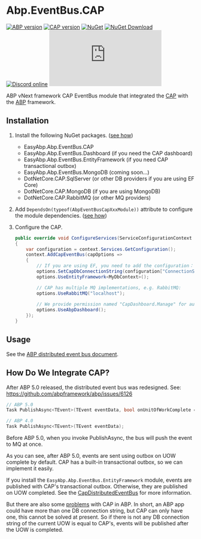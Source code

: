 # Abp.EventBus.CAP

[![ABP version](https://img.shields.io/badge/dynamic/xml?style=flat-square&color=yellow&label=abp&query=%2F%2FProject%2FPropertyGroup%2FAbpVersion&url=https%3A%2F%2Fraw.githubusercontent.com%2FEasyAbp%2FAbp.EventBus.CAP%2Fmaster%2FDirectory.Build.props)](https://abp.io)
[![CAP version](https://img.shields.io/badge/dynamic/xml?style=flat-square&color=yellow&label=cap&query=%2F%2FProject%2FPropertyGroup%2FCapPackageVersion&url=https%3A%2F%2Fraw.githubusercontent.com%2FEasyAbp%2FAbp.EventBus.CAP%2Fmaster%2FDirectory.Build.props)](https://cap.dotnetcore.xyz)
[![NuGet](https://img.shields.io/nuget/v/EasyAbp.Abp.EventBus.CAP.svg?style=flat-square)](https://www.nuget.org/packages/EasyAbp.Abp.EventBus.CAP)
[![NuGet Download](https://img.shields.io/nuget/dt/EasyAbp.Abp.EventBus.CAP.svg?style=flat-square)](https://www.nuget.org/packages/EasyAbp.Abp.EventBus.CAP)
[![Discord online](https://badgen.net/discord/online-members/S6QaezrCRq?label=Discord)](https://discord.gg/S6QaezrCRq)
[![GitHub stars](https://img.shields.io/github/stars/EasyAbp/Abp.EventBus.CAP?style=social)](https://www.github.com/EasyAbp/Abp.EventBus.CAP)

ABP vNext framework CAP EventBus module that integrated the [CAP](https://github.com/dotnetcore/CAP/) with the [ABP](https://github.com/abpframework/abp) framework.

## Installation

1. Install the following NuGet packages. ([see how](https://github.com/EasyAbp/EasyAbpGuide/blob/master/docs/How-To.md#add-nuget-packages))

    * EasyAbp.Abp.EventBus.CAP
    * EasyAbp.Abp.EventBus.Dashboard (if you need the CAP dashboard)
    * EasyAbp.Abp.EventBus.EntityFramework (if you need CAP transactional outbox)
    * EasyAbp.Abp.EventBus.MongoDB (coming soon...)
    * DotNetCore.CAP.SqlServer (or other DB providers if you are using EF Core)
    * DotNetCore.CAP.MongoDB (if you are using MongoDB)
    * DotNetCore.CAP.RabbitMQ (or other MQ providers)

1. Add `DependsOn(typeof(AbpEventBusCapXxxModule))` attribute to configure the module dependencies. ([see how](https://github.com/EasyAbp/EasyAbpGuide/blob/master/docs/How-To.md#add-module-dependencies))

1. Configure the CAP.
    ```csharp
    public override void ConfigureServices(ServiceConfigurationContext context)
    {
        var configuration = context.Services.GetConfiguration();
        context.AddCapEventBus(capOptions =>
        {
            // If you are using EF, you need to add the configuration：
            options.SetCapDbConnectionString(configuration["ConnectionStrings:Default"]);
            options.UseEntityFramework<MyDbContext>();

            // CAP has multiple MQ implementations, e.g. RabbitMQ:
            options.UseRabbitMQ("localhost");
            
            // We provide permission named "CapDashboard.Manage" for authorization.
            options.UseAbpDashboard();
        });
    }
    ```

## Usage

See the [ABP distributed event bus document](https://docs.abp.io/en/abp/latest/Distributed-Event-Bus).

## How Do We Integrate CAP?

After ABP 5.0 released, the distributed event bus was redesigned. See: https://github.com/abpframework/abp/issues/6126

```c#
// ABP 5.0
Task PublishAsync<TEvent>(TEvent eventData, bool onUnitOfWorkComplete = true, bool useOutbox = true);

// ABP 4.0
Task PublishAsync<TEvent>(TEvent eventData);
```

Before ABP 5.0, when you invoke PublishAsync, the bus will push the event to MQ at once.

As you can see, after ABP 5.0, events are sent using outbox on UOW complete by default. CAP has a built-in transactional outbox, so we can implement it easily.

If you install the `EasyAbp.Abp.EventBus.EntityFramework` module, events are published with CAP's transactional outbox. Otherwise, they are published on UOW completed. See the [CapDistributedEventBus](https://github.com/EasyAbp/Abp.EventBus.CAP/blob/master/src/EasyAbp.Abp.EventBus.CAP/CapDistributedEventBus.cs) for more information.

But there are also some [problems](https://github.com/abpframework/abp/issues/6126#issuecomment-841888235) with CAP in ABP. In short, an ABP app could have more than one DB connection string, but CAP can only have one, this cannot be solved at present. So if there is not any DB connection string of the current UOW is equal to CAP's, events will be published after the UOW is completed.